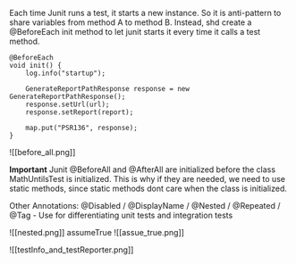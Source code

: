 Each time Junit runs a test, it starts a new instance. So it is anti-pattern to share variables from method A to method B. Instead, shd create a @BeforeEach init method to let junit starts it every time it calls a test method.

```junit
@BeforeEach  
void init() {  
    log.info("startup");  
  
    GenerateReportPathResponse response = new GenerateReportPathResponse();  
    response.setUrl(url);  
    response.setReport(report);  
  
    map.put("PSR136", response);  
}
```

![[before_all.png]]

**Important**
Junit @BeforeAll and @AfterAll are initialized before the class MathUntilsTest is initialized. This is why if they are needed, we need to use static methods, since static methods dont care when the class is initialized.

Other Annotations: 
@Disabled / @DisplayName / @Nested / @Repeated / 
@Tag - Use for differentiating unit tests and integration tests
 

![[nested.png]]
assumeTrue
![[assue_true.png]]

![[testInfo_and_testReporter.png]]